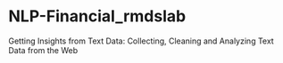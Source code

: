 # NLP-Financial_rmdslab
Getting Insights from Text Data: Collecting, Cleaning and Analyzing Text Data from the Web
